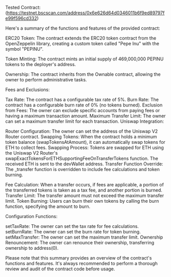 Tested Contract: (https://testnet.bscscan.com/address/0x6e626d64d0346011b6f9ed89797fe99f596cd332)

Here's a summary of the functions and features of the provided contract:

ERC20 Token: The contract extends the ERC20 token contract from the OpenZeppelin library, creating a custom token called "Pepe Inu" with the symbol "PEPINU".

Token Minting: The contract mints an initial supply of 469,000,000 PEPINU tokens to the deployer's address.

Ownership: The contract inherits from the Ownable contract, allowing the owner to perform administrative tasks.

Fees and Exclusions:

Tax Rate: The contract has a configurable tax rate of 5%.
Burn Rate: The contract has a configurable burn rate of 0% (no tokens burned).
Exclusion from Fees: The owner can exclude specific accounts from paying fees or having a maximum transaction amount.
Maximum Transfer Limit: The owner can set a maximum transfer limit for each transaction.
Uniswap Integration:

Router Configuration: The owner can set the address of the Uniswap V2 Router contract.
Swapping Tokens: When the contract holds a minimum token balance (swapTokensAtAmount), it can automatically swap tokens for ETH to collect fees.
Swapping Process:
Tokens are swapped for ETH using the Uniswap V2 Router's swapExactTokensForETHSupportingFeeOnTransferTokens function.
The received ETH is sent to the devWallet address.
Transfer Function Override: The _transfer function is overridden to include fee calculations and token burning.

Fee Calculation: When a transfer occurs, if fees are applicable, a portion of the transferred tokens is taken as a tax fee, and another portion is burned.
Transfer Limit: The transfer amount must not exceed the maximum transfer limit.
Token Burning: Users can burn their own tokens by calling the burn function, specifying the amount to burn.

Configuration Functions:

setTaxRate: The owner can set the tax rate for fee calculations.
setBurnRate: The owner can set the burn rate for token burning.
setMaxTransfer: The owner can set the maximum transfer limit.
Ownership Renouncement: The owner can renounce their ownership, transferring ownership to address(0).

Please note that this summary provides an overview of the contract's functions and features. It's always recommended to perform a thorough review and audit of the contract code before usage.
